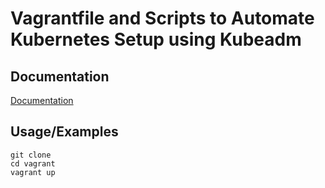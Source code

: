
# Vagrantfile and Scripts to Automate Kubernetes Setup using Kubeadm

## Documentation

[Documentation](https://devopscube.com)
 
## Usage/Examples

```shell
git clone 
cd vagrant
vagrant up
```

  